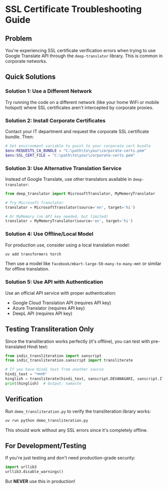 # SSL Certificate Troubleshooting Guide

## Problem
You're experiencing SSL certificate verification errors when trying to use Google Translate API through the `deep-translator` library. This is common in corporate networks.

## Quick Solutions

### Solution 1: Use a Different Network
Try running the code on a different network (like your home WiFi or mobile hotspot) where SSL certificates aren't intercepted by corporate proxies.

### Solution 2: Install Corporate Certificates
Contact your IT department and request the corporate SSL certificate bundle. Then:

```powershell
# Set environment variable to point to your corporate cert bundle
$env:REQUESTS_CA_BUNDLE = "C:\path\to\your\corporate-certs.pem"
$env:SSL_CERT_FILE = "C:\path\to\your\corporate-certs.pem"
```

### Solution 3: Use Alternative Translation Service
Instead of Google Translate, use other translators available in `deep-translator`:

```python
from deep_translator import MicrosoftTranslator, MyMemoryTranslator

# Try Microsoft Translator
translator = MicrosoftTranslator(source='en', target='hi')

# Or MyMemory (no API key needed, but limited)
translator = MyMemoryTranslator(source='en', target='hi')
```

### Solution 4: Use Offline/Local Model
For production use, consider using a local translation model:

```bash
uv add transformers torch
```

Then use a model like `facebook/mbart-large-50-many-to-many-mmt` or similar for offline translation.

### Solution 5: Use API with Authentication
Use an official API service with proper authentication:

- Google Cloud Translation API (requires API key)
- Azure Translator (requires API key)
- DeepL API (requires API key)

## Testing Transliteration Only

Since the transliteration works perfectly (it's offline), you can test with pre-translated Hindi text:

```python
from indic_transliteration import sanscript
from indic_transliteration.sanscript import transliterate

# If you have Hindi text from another source
hindi_text = "नमस्ते"
hinglish = transliterate(hindi_text, sanscript.DEVANAGARI, sanscript.ITRANS)
print(hinglish)  # Output: namaste
```

## Verification

Run `demo_transliteration.py` to verify the transliteration library works:

```bash
uv run python demo_transliteration.py
```

This should work without any SSL errors since it's completely offline.

## For Development/Testing

If you're just testing and don't need production-grade security:

```python
import urllib3
urllib3.disable_warnings()
```

But **NEVER** use this in production!

